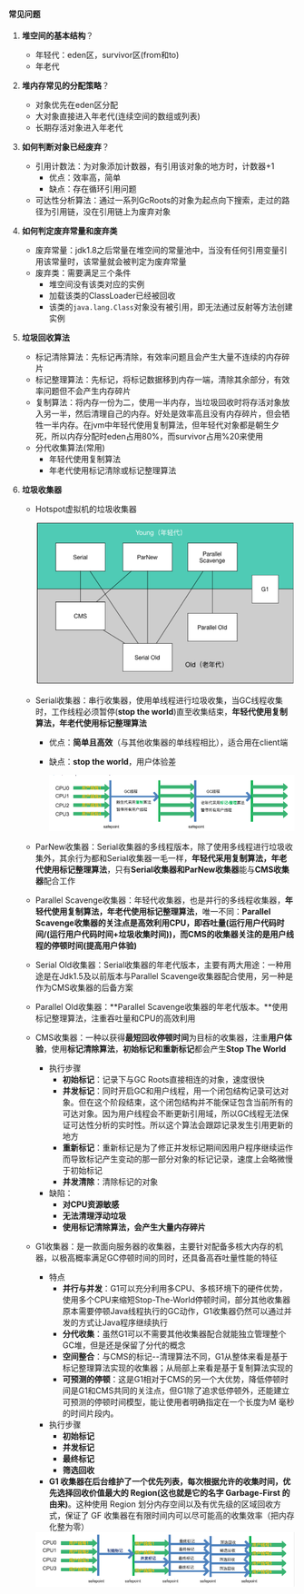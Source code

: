 #### 常见问题

1. **堆空间的基本结构**？
   
   - 年轻代：eden区，survivor区(from和to)
   - 年老代
   
2. **堆内存常见的分配策略**？

   - 对象优先在eden区分配
   - 大对象直接进入年老代(连续空间的数组或列表)
   - 长期存活对象进入年老代

3. **如何判断对象已经废弃**？

   - 引用计数法：为对象添加计数器，有引用该对象的地方时，计数器+1
     - 优点：效率高，简单
     - 缺点：存在循环引用问题
   - 可达性分析算法：通过一系列GcRoots的对象为起点向下搜索，走过的路径为引用链，没在引用链上为废弃对象

4. **如何判定废弃常量和废弃类**

   - 废弃常量：jdk1.8之后常量在堆空间的常量池中，当没有任何引用变量引用该常量时，该常量就会被判定为废弃常量
   - 废弃类：需要满足三个条件
     - 堆空间没有该类对应的实例
     - 加载该类的ClassLoader已经被回收
     - 该类的`java.lang.Class`对象没有被引用，即无法通过反射等方法创建实例

5. **垃圾回收算法**

   - 标记清除算法：先标记再清除，有效率问题且会产生大量不连续的内存碎片
   - 标记整理算法：先标记，将标记数据移到内存一端，清除其余部分，有效率问题但不会产生内存碎片
   - 复制算法：将内存一份为二，使用一半内存，当垃圾回收时将存活对象放入另一半，然后清理自己的内存。好处是效率高且没有内存碎片，但会牺牲一半内存。在jvm中年轻代使用复制算法，但年轻代对象都是朝生夕死，所以内存分配时eden占用80%，而survivor占用%20来使用
   - 分代收集算法(常用)
     - 年轻代使用复制算法
     - 年老代使用标记清除或标记整理算法

6. **垃圾收集器**

   - Hotspot虚拟机的垃圾收集器

     <img src="img/hotspot虚拟机的垃圾收集器.png" style="zoom:60%;" >

   - Serial收集器：串行收集器，使用单线程进行垃圾收集，当GC线程收集时，工作线程必须暂停(**stop the world**)直至收集结束，**年轻代使用复制算法，年老代使用标记整理算法**

     - 优点：**简单且高效**（与其他收集器的单线程相比），适合用在client端

     - 缺点：**stop the world**，用户体验差

       <img src="img/serial收集器.png" style="zoom:80%;" >

   - ParNew收集器：Serial收集器的多线程版本，除了使用多线程进行垃圾收集外，其余行为都和Serial收集器一毛一样，**年轻代采用复制算法，年老代使用标记整理算法**，只有**Serial收集器和ParNew收集器**能与**CMS收集器**配合工作

   - Parallel Scavenge收集器：年轻代收集器，也是并行的多线程收集器，**年轻代使用复制算法，年老代使用标记整理算法**，唯一不同：**Parallel Scavenge收集器的关注点是高效利用CPU，即吞吐量(运行用户代码时间/(运行用户代码时间+垃圾收集时间))，而CMS的收集器关注的是用户线程的停顿时间(提高用户体验)**

   - Serial Old收集器：Serial收集器的年老代版本，主要有两大用途：一种用途是在Jdk1.5及以前版本与Parallel Scavenge收集器配合使用，另一种是作为CMS收集器的后备方案

   - Parallel Old收集器：**Parallel Scavenge收集器的年老代版本。**使用标记整理算法，注重吞吐量和CPU的高效利用

   - CMS收集器：一种以获得**最短回收停顿时间**为目标的收集器，注重**用户体验**，使用**标记清除算法**，**初始标记和重新标记**都会产生**Stop The World**
   
     - 执行步骤
       - **初始标记**：记录下与GC Roots直接相连的对象，速度很快
       - **并发标记**：同时开启GC和用户线程，用一个闭包结构记录可达对象。但在这个阶段结束，这个闭包结构并不能保证包含当前所有的可达对象。因为用户线程会不断更新引用域，所以GC线程无法保证可达性分析的实时性。所以这个算法会跟踪记录发生引用更新的地方
       - **重新标记**：重新标记是为了修正并发标记期间因用户程序继续运作而导致标记产生变动的那一部分对象的标记记录，速度上会略微慢于初始标记
       - **并发清除**：清除标记的对象
     - 缺陷：
       - **对CPU资源敏感**
       - **无法清理浮动垃圾**
       - **使用标记清除算法，会产生大量内存碎片**
   
   - G1收集器：是一款面向服务器的收集器，主要针对配备多核大内存的机器，以极高概率满足GC停顿时间的同时，还具备高吞吐量性能的特征
   
     - 特点
       - **并行与并发**：G1可以充分利用多CPU、多核环境下的硬件优势，使用多个CPU来缩短Stop-The-World停顿时间，部分其他收集器原本需要停顿Java线程执行的GC动作，G1收集器仍然可以通过并发的方式让Java程序继续执行
       - **分代收集**：虽然G1可以不需要其他收集器配合就能独立管理整个GC堆，但是还是保留了分代的概念
       - **空间整合**：与CMS的标记--清理算法不同，G1从整体来看是基于标记整理算法实现的收集器；从局部上来看是基于复制算法实现的
       - **可预测的停顿**：这是G1相对于CMS的另一个大优势，降低停顿时间是G1和CMS共同的关注点，但G1除了追求低停顿外，还能建立可预测的停顿时间模型，能让使用者明确指定在一个长度为M 毫秒的时间片段内。
     - 执行步骤
       - **初始标记**
       - **并发标记**
       - **最终标记**
       - **筛选回收**
     - **G1 收集器在后台维护了一个优先列表，每次根据允许的收集时间，优先选择回收价值最大的 Region(这也就是它的名字 Garbage-First 的由来)**。这种使用 Region 划分内存空间以及有优先级的区域回收方式，保证了 GF 收集器在有限时间内可以尽可能高的收集效率（把内存化整为零）
     
     <img src="img/G1收集器.png" style="zoom:100%;" >